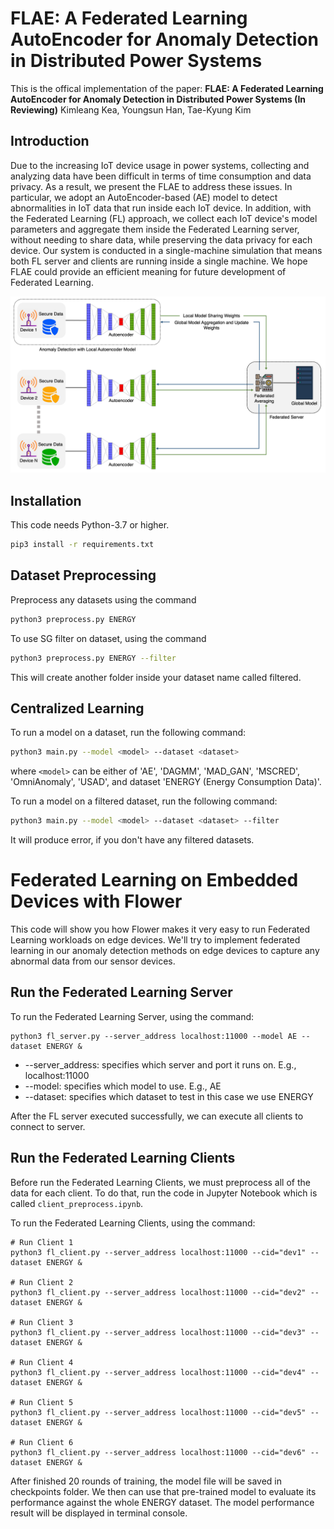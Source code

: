 # FLAE: A Federated Learning AutoEncoder for Anomaly Detection in Distributed Power Systems

This is the offical implementation of the paper:
**FLAE: A Federated Learning AutoEncoder for Anomaly Detection in Distributed Power Systems (In Reviewing)**
Kimleang Kea, Youngsun Han, Tae-Kyung Kim

## Introduction
Due to the increasing IoT device usage in power systems, collecting and analyzing data have been difficult in terms of time consumption and data privacy. As a result, we present the FLAE to address these issues. In particular, we adopt an AutoEncoder-based (AE) model to detect abnormalities in IoT data that run inside each IoT device. In addition, with the Federated Learning (FL) approach, we collect each IoT device's model parameters and aggregate them inside the Federated Learning server, without needing to share data, while preserving the data privacy for each device. Our system is conducted in a single-machine simulation that means both FL server and clients are running inside a single machine. We hope FLAE could provide an efficient meaning for future development of Federated Learning.

<div align="center">
 <img src="docs/fl_arch.png" width="600px">
</div>

## Installation
This code needs Python-3.7 or higher.
```bash
pip3 install -r requirements.txt
```

## Dataset Preprocessing
Preprocess any datasets using the command
```bash
python3 preprocess.py ENERGY
```

To use SG filter on dataset, using the command
```bash
python3 preprocess.py ENERGY --filter
```
This will create another folder inside your dataset name called filtered.

## Centralized Learning
To run a model on a dataset, run the following command:
```bash
python3 main.py --model <model> --dataset <dataset>
```
where `<model>` can be either of 'AE', 'DAGMM', 'MAD_GAN', 'MSCRED', 'OmniAnomaly', 'USAD', and dataset 'ENERGY (Energy Consumption Data)'.

To run a model on a filtered dataset, run the following command:
```bash
python3 main.py --model <model> --dataset <dataset> --filter
```
It will produce error, if you don't have any filtered datasets.


# Federated Learning on Embedded Devices with Flower

This code will show you how Flower makes it very easy to run Federated Learning workloads on edge devices.
We'll try to implement federated learning in our anomaly detection methods on edge devices to capture any abnormal data from our sensor devices.

## Run the Federated Learning Server

To run the Federated Learning Server, using the command:
```
python3 fl_server.py --server_address localhost:11000 --model AE --dataset ENERGY &
```
- --server_address: specifies which server and port it runs on. E.g., localhost:11000
- --model: specifies which model to use. E.g., AE
- --dataset: specifies which dataset to test in this case we use ENERGY

After the FL server executed successfully, we can execute all clients to connect to server.

## Run the Federated Learning Clients

Before run the Federated Learning Clients, we must preprocess all of the data for each client. To do that, run the code in Jupyter Notebook which is called `client_preprocess.ipynb`.

To run the Federated Learning Clients, using the command:
```
# Run Client 1
python3 fl_client.py --server_address localhost:11000 --cid="dev1" --dataset ENERGY &

# Run Client 2
python3 fl_client.py --server_address localhost:11000 --cid="dev2" --dataset ENERGY &

# Run Client 3
python3 fl_client.py --server_address localhost:11000 --cid="dev3" --dataset ENERGY &

# Run Client 4
python3 fl_client.py --server_address localhost:11000 --cid="dev4" --dataset ENERGY &

# Run Client 5
python3 fl_client.py --server_address localhost:11000 --cid="dev5" --dataset ENERGY &

# Run Client 6
python3 fl_client.py --server_address localhost:11000 --cid="dev6" --dataset ENERGY &
```

After finished 20 rounds of training, the model file will be saved in checkpoints folder. We then can use that pre-trained model to evaluate its performance against the whole ENERGY dataset. The model performance result will be displayed in terminal console.